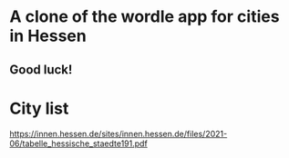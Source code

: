 # A clone of the wordle app for cities in Hessen
## Good luck!

# City list
https://innen.hessen.de/sites/innen.hessen.de/files/2021-06/tabelle_hessische_staedte191.pdf
